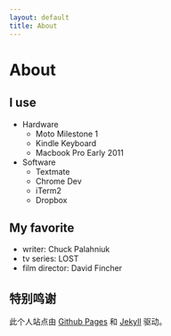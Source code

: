 ```yaml
---
layout: default
title: About
---
```


About
=====

I use
------
* Hardware
    * Moto Milestone 1
    * Kindle Keyboard
    * Macbook Pro Early 2011
* Software
    * Textmate
    * Chrome Dev
    * iTerm2
    * Dropbox

My favorite
---------------
* writer: Chuck Palahniuk
* tv series: LOST
* film director: David Fincher


特别鸣谢
----
此个人站点由 [Github Pages][githubpages] 和 [Jekyll][jekyll] 驱动。


[githubpages]: http://pages.github.com/ "Github Pages"
[jekyll]: https://github.com/mojombo/jekyll "Jekyll"

